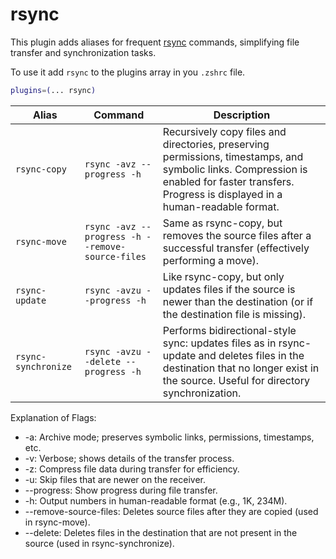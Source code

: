 # rsync

This plugin adds aliases for frequent [rsync](https://rsync.samba.org/) commands, simplifying file transfer and synchronization tasks.

To use it add `rsync` to the plugins array in you `.zshrc` file.

```zsh
plugins=(... rsync)
```

| Alias               | Command                                          | Description                                                                                                                                                                                    |
| ------------------- | ------------------------------------------------ | ---------------------------------------------------------------------------------------------------------------------------------------------------------------------------------------------- |
| `rsync-copy`        | `rsync -avz --progress -h`                       | Recursively copy files and directories, preserving permissions, timestamps, and symbolic links. Compression is enabled for faster transfers. Progress is displayed in a human-readable format. |
| `rsync-move`        | `rsync -avz --progress -h --remove-source-files` | Same as rsync-copy, but removes the source files after a successful transfer (effectively performing a move).                                                                                  |
| `rsync-update`      | `rsync -avzu --progress -h`                      | Like rsync-copy, but only updates files if the source is newer than the destination (or if the destination file is missing).                                                                   |
| `rsync-synchronize` | `rsync -avzu --delete --progress -h`             | Performs bidirectional-style sync: updates files as in rsync-update and deletes files in the destination that no longer exist in the source. Useful for directory synchronization.             |

Explanation of Flags:

- -a: Archive mode; preserves symbolic links, permissions, timestamps, etc.
- -v: Verbose; shows details of the transfer process.
- -z: Compress file data during transfer for efficiency.
- -u: Skip files that are newer on the receiver.
- --progress: Show progress during file transfer.
- -h: Output numbers in human-readable format (e.g., 1K, 234M).
- --remove-source-files: Deletes source files after they are copied (used in rsync-move).
- --delete: Deletes files in the destination that are not present in the source (used in rsync-synchronize).
